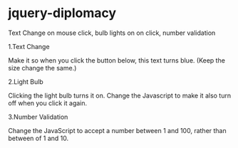 # jquery-diplomacy
Text Change on mouse click, bulb lights on on click, number validation

1.Text Change

Make it so when you click the button below, this text turns blue. (Keep the size change the same.)

2.Light Bulb

Clicking the light bulb turns it on. Change the Javascript to make it also turn off when you click it again.

3.Number Validation

Change the JavaScript to accept a number between 1 and 100, rather than between of 1 and 10.
